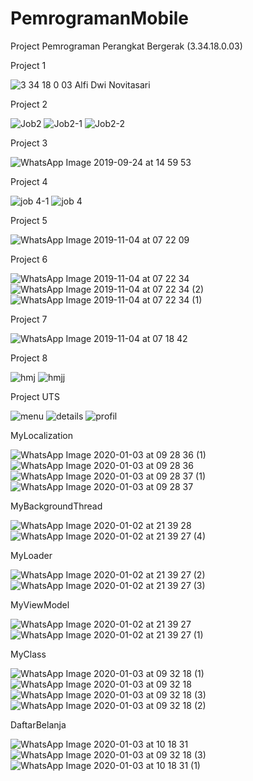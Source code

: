 # PemrogramanMobile
Project Pemrograman Perangkat Bergerak (3.34.18.0.03)


Project 1

![3 34 18 0 03 Alfi Dwi Novitasari](https://user-images.githubusercontent.com/54840322/68100002-2fdf0400-fef8-11e9-9c35-1e10d751b8b7.jpeg)

Project 2

![Job2](https://user-images.githubusercontent.com/54840322/68100024-44230100-fef8-11e9-8786-5f4f5f4f9ed0.jpeg)
![Job2-1](https://user-images.githubusercontent.com/54840322/68100022-438a6a80-fef8-11e9-9aa1-a3c37e5a02af.jpeg)
![Job2-2](https://user-images.githubusercontent.com/54840322/68100023-44230100-fef8-11e9-9bfc-a81a966147f9.jpeg)

Project 3

![WhatsApp Image 2019-09-24 at 14 59 53](https://user-images.githubusercontent.com/54840322/68100071-88160600-fef8-11e9-9906-11c619809749.jpeg)

Project 4

![job 4-1](https://user-images.githubusercontent.com/54840322/68100083-96642200-fef8-11e9-9a5d-3d98067ce969.jpeg)
![job 4](https://user-images.githubusercontent.com/54840322/68100084-96fcb880-fef8-11e9-8a3e-88978e815bb8.jpeg)

Project 5

![WhatsApp Image 2019-11-04 at 07 22 09](https://user-images.githubusercontent.com/54840322/68100105-b267c380-fef8-11e9-9b2a-e1095c0d386f.jpeg)

Project 6

![WhatsApp Image 2019-11-04 at 07 22 34](https://user-images.githubusercontent.com/54840322/68100112-c7445700-fef8-11e9-92c8-06f34e3f1c5c.jpeg)
![WhatsApp Image 2019-11-04 at 07 22 34 (2)](https://user-images.githubusercontent.com/54840322/68100113-c7dced80-fef8-11e9-9211-2e47cbcb0966.jpeg)
![WhatsApp Image 2019-11-04 at 07 22 34 (1)](https://user-images.githubusercontent.com/54840322/68100114-c7dced80-fef8-11e9-8134-daf7fa693944.jpeg)

Project 7

![WhatsApp Image 2019-11-04 at 07 18 42](https://user-images.githubusercontent.com/54840322/68100122-d1665580-fef8-11e9-9086-a334eddbde22.jpeg)

Project 8

![hmj](https://user-images.githubusercontent.com/54840322/68577910-92f60b00-04a3-11ea-81a5-080403d41fef.jpeg)
![hmjj](https://user-images.githubusercontent.com/54840322/68577921-98ebec00-04a3-11ea-9efb-3616184b4e8f.jpeg)


Project UTS

![menu](https://user-images.githubusercontent.com/54840322/68654550-bd59ce00-0560-11ea-8d68-667bba85476f.jpeg)
![details](https://user-images.githubusercontent.com/54840322/68654561-c21e8200-0560-11ea-96fc-af913734ce7a.jpeg)
![profil](https://user-images.githubusercontent.com/54840322/68654572-c8146300-0560-11ea-9b7e-a5a0356532f2.jpeg)

MyLocalization


![WhatsApp Image 2020-01-03 at 09 28 36 (1)](https://user-images.githubusercontent.com/54840322/71704231-b1c1af80-2e0b-11ea-961e-fed193a38aca.jpeg)
![WhatsApp Image 2020-01-03 at 09 28 36](https://user-images.githubusercontent.com/54840322/71704232-b1c1af80-2e0b-11ea-84f1-a875a7bf52da.jpeg)
![WhatsApp Image 2020-01-03 at 09 28 37 (1)](https://user-images.githubusercontent.com/54840322/71704233-b25a4600-2e0b-11ea-9f3a-d64a0cb8782c.jpeg)
![WhatsApp Image 2020-01-03 at 09 28 37](https://user-images.githubusercontent.com/54840322/71704234-b25a4600-2e0b-11ea-8ba8-8d58a2c816de.jpeg)

MyBackgroundThread

![WhatsApp Image 2020-01-02 at 21 39 28](https://user-images.githubusercontent.com/54840322/71703151-d1ee7000-2e05-11ea-836e-fda62a06f27e.jpeg)
![WhatsApp Image 2020-01-02 at 21 39 27 (4)](https://user-images.githubusercontent.com/54840322/71703152-d1ee7000-2e05-11ea-81f9-b44430df0141.jpeg)

MyLoader

![WhatsApp Image 2020-01-02 at 21 39 27 (2)](https://user-images.githubusercontent.com/54840322/71703212-20037380-2e06-11ea-9ac4-355a95fc2c43.jpeg)
![WhatsApp Image 2020-01-02 at 21 39 27 (3)](https://user-images.githubusercontent.com/54840322/71703213-209c0a00-2e06-11ea-8482-eb64adc9cfeb.jpeg)

MyViewModel


![WhatsApp Image 2020-01-02 at 21 39 27](https://user-images.githubusercontent.com/54840322/71703120-a8354900-2e05-11ea-8d2d-df4e10a4daa4.jpeg)
![WhatsApp Image 2020-01-02 at 21 39 27 (1)](https://user-images.githubusercontent.com/54840322/71703121-a8354900-2e05-11ea-837e-3b9bfc00aa93.jpeg)

MyClass

![WhatsApp Image 2020-01-03 at 09 32 18 (1)](https://user-images.githubusercontent.com/54840322/71704854-4974cd00-2e0f-11ea-9746-90d8c9097c24.jpeg)
![WhatsApp Image 2020-01-03 at 09 32 18](https://user-images.githubusercontent.com/54840322/71704855-4974cd00-2e0f-11ea-9e4a-a41754e32a3f.jpeg)
![WhatsApp Image 2020-01-03 at 09 32 18 (3)](https://user-images.githubusercontent.com/54840322/71704857-4a0d6380-2e0f-11ea-8c40-51d940452843.jpeg)
![WhatsApp Image 2020-01-03 at 09 32 18 (2)](https://user-images.githubusercontent.com/54840322/71704859-4a0d6380-2e0f-11ea-9757-58004e1ee48d.jpeg)


DaftarBelanja

![WhatsApp Image 2020-01-03 at 10 18 31](https://user-images.githubusercontent.com/54840322/71705486-9a39f500-2e12-11ea-81e0-e59813914b84.jpeg)
![WhatsApp Image 2020-01-03 at 09 32 18 (3)](https://user-images.githubusercontent.com/54840322/71705487-9ad28b80-2e12-11ea-9d62-c1f97bf2fb36.jpeg)
![WhatsApp Image 2020-01-03 at 10 18 31 (1)](https://user-images.githubusercontent.com/54840322/71705488-9ad28b80-2e12-11ea-818c-1c1aaddd9654.jpeg)




